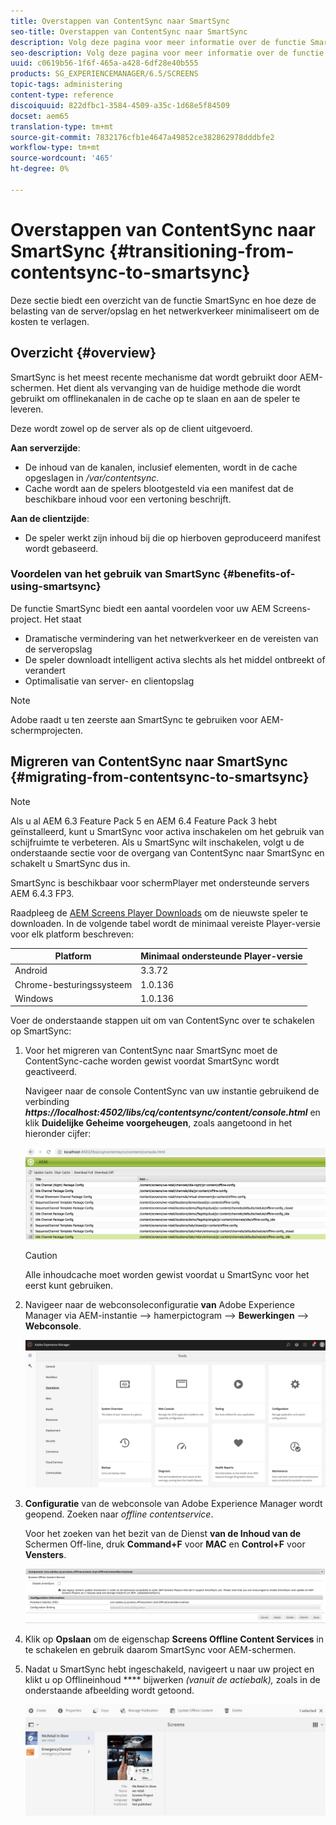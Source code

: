 ```yaml
---
title: Overstappen van ContentSync naar SmartSync
seo-title: Overstappen van ContentSync naar SmartSync
description: Volg deze pagina voor meer informatie over de functie SmartSync en over de overgang van ContentSync naar SmartSync.
seo-description: Volg deze pagina voor meer informatie over de functie SmartSync en over de overgang van ContentSync naar SmartSync.
uuid: c0619b56-1f6f-465a-a428-6df28e40b555
products: SG_EXPERIENCEMANAGER/6.5/SCREENS
topic-tags: administering
content-type: reference
discoiquuid: 822dfbc1-3584-4509-a35c-1d68e5f84509
docset: aem65
translation-type: tm+mt
source-git-commit: 7832176cfb1e4647a49852ce382862978dddbfe2
workflow-type: tm+mt
source-wordcount: '465'
ht-degree: 0%

---
```



# Overstappen van ContentSync naar SmartSync {#transitioning-from-contentsync-to-smartsync}

Deze sectie biedt een overzicht van de functie SmartSync en hoe deze de belasting van de server/opslag en het netwerkverkeer minimaliseert om de kosten te verlagen.

## Overzicht {#overview}

SmartSync is het meest recente mechanisme dat wordt gebruikt door AEM-schermen. Het dient als vervanging van de huidige methode die wordt gebruikt om offlinekanalen in de cache op te slaan en aan de speler te leveren.

Deze wordt zowel op de server als op de client uitgevoerd.

**Aan serverzijde**:

* De inhoud van de kanalen, inclusief elementen, wordt in de cache opgeslagen in */var/contentsync*.
* Cache wordt aan de spelers blootgesteld via een manifest dat de beschikbare inhoud voor een vertoning beschrijft.

**Aan de clientzijde**:

* De speler werkt zijn inhoud bij die op hierboven geproduceerd manifest wordt gebaseerd.

### Voordelen van het gebruik van SmartSync {#benefits-of-using-smartsync}

De functie SmartSync biedt een aantal voordelen voor uw AEM Screens-project. Het staat

* Dramatische vermindering van het netwerkverkeer en de vereisten van de serveropslag
* De speler downloadt intelligent activa slechts als het middel ontbreekt of verandert
* Optimalisatie van server- en clientopslag

>[!NOTE]
>
>Adobe raadt u ten zeerste aan SmartSync te gebruiken voor AEM-schermprojecten.

## Migreren van ContentSync naar SmartSync {#migrating-from-contentsync-to-smartsync}

>[!NOTE]
>
>Als u al AEM 6.3 Feature Pack 5 en AEM 6.4 Feature Pack 3 hebt geïnstalleerd, kunt u SmartSync voor activa inschakelen om het gebruik van schijfruimte te verbeteren. Als u SmartSync wilt inschakelen, volgt u de onderstaande sectie voor de overgang van ContentSync naar SmartSync en schakelt u SmartSync dus in.
>
>SmartSync is beschikbaar voor schermPlayer met ondersteunde servers AEM 6.4.3 FP3.
>
>Raadpleeg de [AEM Screens Player Downloads](https://download.macromedia.com/screens/) om de nieuwste speler te downloaden. In de volgende tabel wordt de minimaal vereiste Player-versie voor elk platform beschreven:

| **Platform** | **Minimaal ondersteunde Player-versie** |
|---|---|
| Android | 3.3.72 |
| Chrome-besturingssysteem | 1.0.136 |
| Windows | 1.0.136 |

Voer de onderstaande stappen uit om van ContentSync over te schakelen op SmartSync:

1. Voor het migreren van ContentSync naar SmartSync moet de ContentSync-cache worden gewist voordat SmartSync wordt geactiveerd.

   Navigeer naar de console ContentSync van uw instantie gebruikend de verbinding ***https://localhost:4502/libs/cq/contentsync/content/console.html*** en klik **Duidelijke Geheime voorgeheugen**, zoals aangetoond in het hieronder cijfer:

   ![clear_contesync_cache](assets/clear_contesync_cache.png)

   >[!CAUTION]
   >
   >Alle inhoudcache moet worden gewist voordat u SmartSync voor het eerst kunt gebruiken.

1. Navigeer naar de webconsoleconfiguratie **van** Adobe Experience Manager via AEM-instantie —> hamerpictogram —> **Bewerkingen** —> **Webconsole**.

   ![screen_shot_2019-02-11at15339pm](assets/screen_shot_2019-02-11at15339pm.png)

1. **Configuratie** van de webconsole van Adobe Experience Manager wordt geopend. Zoeken naar *offline contentservice*.

   Voor het zoeken van het bezit van de Dienst **van de Inhoud van de** Schermen Off-line, druk **Command+F** voor **MAC** en **Control+F** voor **Vensters**.

   ![screen_shot_2019-02-19at22643pm](assets/screen_shot_2019-02-19at22643pm.png)

1. Klik op **Opslaan** om de eigenschap **Screens Offline Content Services** in te schakelen en gebruik daarom SmartSync voor AEM-schermen.
1. Nadat u SmartSync hebt ingeschakeld, navigeert u naar uw project en klikt u op Offlineinhoud **** bijwerken *(vanuit de actiebalk),* zoals in de onderstaande afbeelding wordt getoond.

   ![screen_shot_2019-02-25at102605am](assets/screen_shot_2019-02-25at102605am.png)